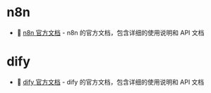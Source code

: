 # n8n 

- 🍒 [n8n 官方文档](https://docs.n8n.io/) - n8n 的官方文档，包含详细的使用说明和 API 文档

# dify

- 🍋 [dify 官方文档](https://docs.dify.ai/) - dify 的官方文档，包含详细的使用说明和 API 文档
